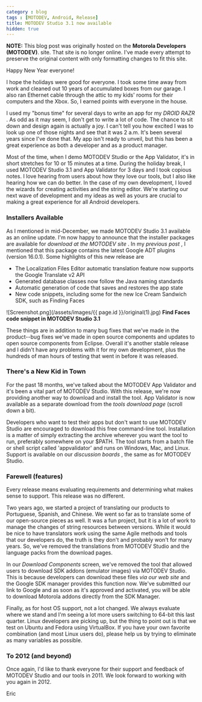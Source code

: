 ```yaml
---
category : blog
tags : [MOTODEV, Android, Release]
title: MOTODEV Studio 3.1 now available
hidden: true
---
```

**NOTE:** This blog post was originally hosted on the **Motorola Developers (MOTODEV)**. site. That site is no longer online. I've made every attempt to preserve the original content with only formatting changes to fit this site.

Happy New Year everyone!

I hope the holidays were good for everyone. I took some time away from
work and cleaned out 10 years of accumulated boxes from our garage. I
also ran Ethernet cable through the attic to my kids' rooms for their
computers and the Xbox. So, I earned points with everyone in the house.

I used my "bonus time" for several days to write an app for my *DROID
RAZR* . As odd as it may seem, I don't get to write a lot of code. The
chance to sit down and design again is actually a joy. I can't tell you
how excited I was to look up one of those nights and see that it was 2
a.m. It's been several years since I've done that. My app isn't ready to
unveil, but this has been a great experience as both a developer and as
a product manager.

Most of the time, when I demo MOTODEV Studio or the App Validator, it's
in short stretches for 10 or 15 minutes at a time. During the holiday
break, I used MOTODEV Studio 3.1 and App Validator for 3 days and I took
copious notes. I love hearing from users about how they love our tools,
but I also like hearing how we can do better. In the case of my own
development, I loved the wizards for creating activities and the string
editor. We're starting our next wave of development and my ideas as well
as yours are crucial to making a great experience for all Android
developers.

### Installers Available

As I mentioned in mid-December, we made MOTODEV Studio 3.1 available as
an online update. I'm now happy to announce that the installer packages
are available for *download at the MOTODEV site* . In my *previous post*
, I mentioned that this package contains the latest Google ADT plugins
(version 16.0.1). Some highlights of this new release are

-   The Localization Files Editor automatic translation feature now
    supports the Google Translate v2 API
-   Generated database classes now follow the Java naming standards
-   Automatic generation of code that saves and restores the app state
-   New code snippets, including some for the new Ice Cream Sandwich
    SDK, such as Finding Faces

![Screenshot.png](/assets/images/{{ page.id }}/original(1).jpg)
**Find Faces code snippet in MOTODEV Studio 3.1**

These things are in addition to many bug fixes that we've made in the
product--bug fixes we've made in open source components and updates to
open source components from Eclipse. Overall it's another stable release
and I didn't have any problems with it for my own development, plus the
hundreds of man hours of testing that went in before it was released.

### There's a New Kid in Town

For the past 18 months, we've talked about the MOTODEV App Validator and
it's been a vital part of MOTODEV Studio. With this release, we're now
providing another way to download and install the tool. App Validator is
now available as a separate download from the *tools download page*
(scroll down a bit).

Developers who want to test their apps but don't want to use MOTODEV
Studio are encouraged to download this free command-line tool.
Installation is a matter of simply extracting the archive wherever you
want the tool to run, preferably somewhere on your $PATH. The tool
starts from a batch file or shell script called 'appvalidator' and runs
on Windows, Mac, and Linux. Support is available on our *discussion
boards* , the same as for MOTODEV Studio.

### Farewell (features)

Every release means evaluating requirements and determining what makes
sense to support. This release was no different.

Two years ago, we started a project of translating our products to
Portuguese, Spanish, and Chinese. We went so far as to translate some of
our open-source pieces as well. It was a fun project, but it is a lot of
work to manage the changes of string resources between versions. While
it would be nice to have translators work using the same Agile methods
and tools that our developers do, the truth is they don't and probably
won't for many years. So, we've removed the translations from MOTODEV
Studio and the language packs from the download pages.

In our *Download Components* screen, we've removed the tool that allowed
users to download SDK addons (emulator images) via MOTODEV Studio. This
is because developers can download these files *via our web site* and
the Google SDK manager provides this function now. We've submitted our
link to Google and as soon as it's approved and activated, you will be
able to download Motorola addons directly from the SDK Manager.

Finally, as for host OS support, not a lot changed. We always evaluate
where we stand and I'm seeing a lot more users switching to 64-bit this
last quarter. Linux developers are picking up, but the thing to point
out is that we test on Ubuntu and Fedora using VirtualBox. If you have
your own favorite combination (and most Linux users do), please help us
by trying to eliminate as many variables as possible.

### To 2012 (and beyond)

Once again, I'd like to thank everyone for their support and feedback of
MOTODEV Studio and our tools in 2011. We look forward to working with
you again in 2012.

Eric
